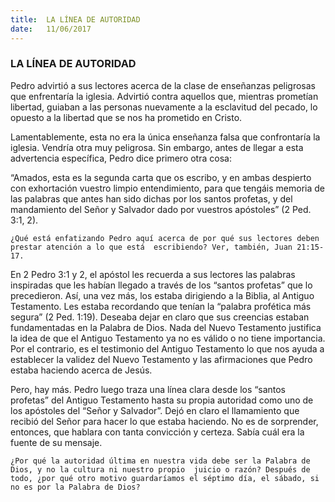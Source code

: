 ```yaml
---
title:  LA LÍNEA DE AUTORIDAD
date:   11/06/2017
---
```


### LA LÍNEA DE AUTORIDAD

Pedro advirtió a sus lectores acerca de la clase de enseñanzas peligrosas que enfrentaría la iglesia. Advirtió  contra aquellos que, mientras prometían libertad, guiaban a las personas nuevamente a la esclavitud del  pecado, lo opuesto a la libertad que se nos ha prometido en Cristo. 

Lamentablemente, esta no era la única enseñanza falsa que confrontaría la iglesia. Vendría otra muy peligrosa.  Sin embargo, antes de llegar a esta advertencia específica, Pedro dice primero otra cosa: 

“Amados, esta es la segunda carta que os escribo, y en ambas despierto con exhortación vuestro limpio  entendimiento, para que tengáis memoria de las palabras que antes han sido dichas por los santos profetas, y  del mandamiento del Señor y Salvador dado por vuestros apóstoles” (2 Ped. 3:1, 2).

`¿Qué está enfatizando Pedro aquí acerca de por qué sus lectores deben prestar atención a lo que está  escribiendo? Ver, también, Juan 21:15-17. `

En 2 Pedro 3:1 y 2, el apóstol les recuerda a sus lectores las palabras inspiradas que les habían llegado a través  de los “santos profetas” que lo precedieron. Así, una vez más, los estaba dirigiendo a la Biblia, al Antiguo  Testamento. Les estaba recordando que tenían la “palabra profética más segura” (2 Ped. 1:19). Deseaba dejar en  claro que sus creencias estaban fundamentadas en la Palabra de Dios. Nada del Nuevo Testamento justifica la  idea de que el Antiguo Testamento ya no es válido o no tiene importancia. Por el contrario, es el testimonio del  Antiguo Testamento lo que nos ayuda a establecer la validez del Nuevo Testamento y las afirmaciones que  Pedro estaba haciendo acerca de Jesús. 

Pero, hay más. Pedro luego traza una línea clara desde los “santos profetas” del Antiguo Testamento hasta su  propia autoridad como uno de los apóstoles del “Señor y Salvador”. Dejó en claro el llamamiento que recibió  del Señor para hacer lo que estaba haciendo. No es de sorprender, entonces, que hablara con tanta convicción y  certeza. Sabía cuál era la fuente de su mensaje.

`¿Por qué la autoridad última en nuestra vida debe ser la Palabra de Dios, y no la cultura ni nuestro propio  juicio o razón? Después de todo, ¿por qué otro motivo guardaríamos el séptimo día, el sábado, si no es por la Palabra de Dios?`